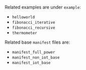 Related examples are under `example`:
- `helloworld`
- `fibonacci_iterative`
- `fibonacci_recursive`
- `thermometer`

Related base `manifest` files are:
- `manifest_full_power`
- `manifest_non_iot_base`
- `manifest_iot_base`
